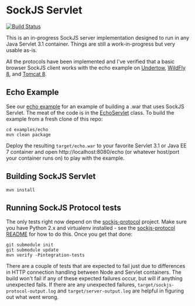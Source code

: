 # SockJS Servlet

[![Build Status](https://travis-ci.org/projectodd/sockjs-servlet.svg?branch=master)](https://travis-ci.org/projectodd/sockjs-servlet)

This is an in-progress SockJS server implementation designed to run in
any Java Servlet 3.1 container. Things are still a work-in-progress
but very usable as-is.

All the protocols have been implemented and I've verified that a basic
browser SockJS client works with the echo example on [Undertow],
[WildFly 8][wildfly], and [Tomcat 8].

## Echo Example

See our [echo example](examples/echo) for an example of building a
.war that uses SockJS Servlet. The meat of the code is in the
[EchoServlet](examples/echo/src/main/java/org/projectodd/sockjs/examples/echo/EchoServlet.java)
class. To build the example from a fresh clone of this repo:

    cd examples/echo
    mvn clean package

Deploy the resulting `target/echo.war` to your favorite Servlet 3.1 or
Java EE 7 container and open http://localhost:8080/echo (or whatever
host/port your container runs on) to play with the example.

## Building SockJS Servlet

    mvn install

## Running SockJS Protocol tests

The only tests right now depend on the [sockjs-protocol][]
project. Make sure you have Python 2.x and virtualenv installed - see
the [sockjs-protocol README][sockjs-protocol-tests] for how to do
this. Once you get that done:

    git submodule init
    git submodule update
    mvn verify -Pintegration-tests

There are a couple of tests that are expected to fail just due to
differences in HTTP connection handling between Node and Servlet
containers. The build won't fail if any of these expected failures
occur, but will if anything unexpected fails. If there are any
unexpected failures, `target/sockjs-protocol-output.log` and
`target/server-output.log` are helpful in figuring out what went
wrong.


[undertow]: http://undertow.io/
[wildfly]: http://wildfly.org/
[tomcat 8]: http://tomcat.apache.org/download-80.cgi
[sockjs-protocol]: https://github.com/sockjs/sockjs-protocol
[sockjs-protocol-tests]: https://github.com/sockjs/sockjs-protocol#running-tests
[sockjs-client]: https://github.com/sockjs/sockjs-client
